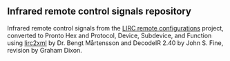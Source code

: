 ## Infrared remote control signals repository

Infrared remote control signals from the [LIRC remote configurations](http://sourceforge.net/p/lirc-remotes/code/ci/master/tree/) project, converted to Pronto Hex and Protocol, Device, Subdevice, and Function using [lirc2xml](http://www.bengt-martensson.de/harc/lirc2xml.html) by Dr. Bengt Mårtensson and DecodeIR 2.40 by John S. Fine, revision by Graham Dixon.